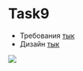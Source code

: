 # Task9

- Требования [тык](https://uvolchyk.notion.site/Task-9-ed2352ccc9d741ec81a13a3a1dfd2525)
- Дизайн [тык](https://www.figma.com/file/smjp90zz9f6TJqLjB9tnpB/Game-counter-%E2%80%94-RS.School)



![](https://media.giphy.com/media/UlzvY53VQpn0c/giphy.gif)
